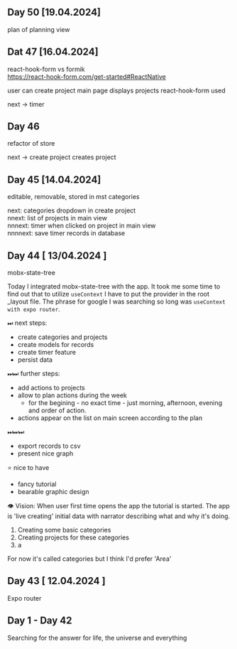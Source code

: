 ## Day 50 [19.04.2024]
plan of planning view

## Dat 47 [16.04.2024]
react-hook-form vs formik  
https://react-hook-form.com/get-started#ReactNative

user can create project
main page displays projects
react-hook-form used

next -> timer

## Day 46 
refactor of store

next -> create project creates project

## Day 45 [14.04.2024]
editable, removable, stored in mst categories

next: categories dropdown in create project  
nnext: list of projects in main view  
nnnext: timer when clicked on project in main view  
nnnnext: save timer records in database 

## Day 44 [ 13/04.2024 ]
mobx-state-tree

Today I integrated mobx-state-tree with the app. It took me some time to find out that to utilize `useContext` I have to put the provider in the root _layout file. The phrase for google I was searching so long was `useContext with expo router`. 

⏭ next steps: 
- create categories and projects
- create models for records
- create timer feature
- persist data

⏭⏭ further steps:
- add actions to projects
- allow to plan actions during the week
  - for the begining - no exact time - just morning, afternoon, evening and order of action.
- actions appear on the list on main screen according to the plan

⏭⏭⏭ 
- export records to csv
- present nice graph

⭐ nice to have
- fancy tutorial
- bearable graphic design

👁 Vision:
When user first time opens the app the tutorial is started. The app is 'live creating' initial data with narrator describing what and why it's doing. 
1. Creating some basic categories
2. Creating projects for these categories 
3. a

For now it's called categories but I think I'd prefer 'Area'

## Day 43 [ 12.04.2024 ]
Expo router

## Day 1 - Day 42 
Searching for the answer for life, the universe and everything 

